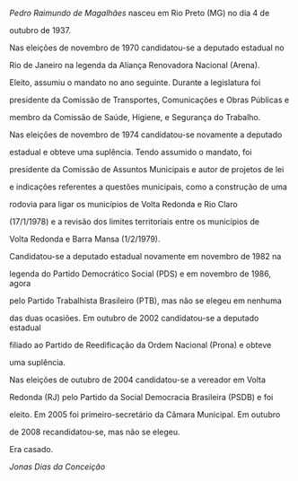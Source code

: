 

*Pedro Raimundo de Magalhães* nasceu em Rio Preto (MG) no dia 4 de

outubro de 1937.



Nas eleições de novembro de 1970 candidatou-se a deputado estadual no

Rio de Janeiro na legenda da Aliança Renovadora Nacional (Arena).

Eleito, assumiu o mandato no ano seguinte. Durante a legislatura foi

presidente da Comissão de Transportes, Comunicações e Obras Públicas e

membro da Comissão de Saúde, Higiene, e Segurança do Trabalho.



Nas eleições de novembro de 1974 candidatou-se novamente a deputado

estadual e obteve uma suplência. Tendo assumido o mandato, foi

presidente da Comissão de Assuntos Municipais e autor de projetos de lei

e indicações referentes a questões municipais, como a construção de uma

rodovia para ligar os municípios de Volta Redonda e Rio Claro

(17/1/1978) e a revisão dos limites territoriais entre os municípios de

Volta Redonda e Barra Mansa (1/2/1979).



Candidatou-se a deputado estadual novamente em novembro de 1982 na

legenda do Partido Democrático Social (PDS) e em novembro de 1986, agora

pelo Partido Trabalhista Brasileiro (PTB), mas não se elegeu em nenhuma

das duas ocasiões. Em outubro de 2002 candidatou-se a deputado estadual

filiado ao Partido de Reedificação da Ordem Nacional (Prona) e obteve

uma suplência.



Nas eleições de outubro de 2004 candidatou-se a vereador em Volta

Redonda (RJ) pelo Partido da Social Democracia Brasileira (PSDB) e foi

eleito. Em 2005 foi primeiro-secretário da Câmara Municipal. Em outubro

de 2008 recandidatou-se, mas não se elegeu.



Era casado.



*Jonas Dias da Conceição*



